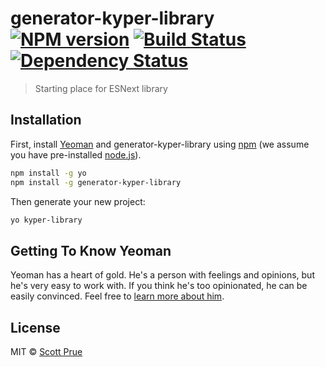 # generator-kyper-library [![NPM version][npm-image]][npm-url] [![Build Status][travis-image]][travis-url] [![Dependency Status][daviddm-image]][daviddm-url]
> Starting place for ESNext library

## Installation

First, install [Yeoman](http://yeoman.io) and generator-kyper-library using [npm](https://www.npmjs.com/) (we assume you have pre-installed [node.js](https://nodejs.org/)).

```bash
npm install -g yo
npm install -g generator-kyper-library
```

Then generate your new project:

```bash
yo kyper-library
```

## Getting To Know Yeoman

Yeoman has a heart of gold. He&#39;s a person with feelings and opinions, but he&#39;s very easy to work with. If you think he&#39;s too opinionated, he can be easily convinced. Feel free to [learn more about him](http://yeoman.io/).

## License

MIT © [Scott Prue](prescottprue.com)


[npm-image]: https://badge.fury.io/js/generator-kyper-library.svg
[npm-url]: https://npmjs.org/package/generator-kyper-library
[travis-image]: https://travis-ci.org/prescottprue/generator-kyper-library.svg?branch=master
[travis-url]: https://travis-ci.org/prescottprue/generator-kyper-library
[daviddm-image]: https://david-dm.org/prescottprue/generator-kyper-library.svg?theme=shields.io
[daviddm-url]: https://david-dm.org/prescottprue/generator-kyper-library
